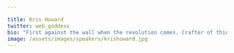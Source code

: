 ```yaml
---

title: Kris Howard
twitter: web_goddess
bio: "First against the wall when the revolution comes. Crafter of things and unrepentant ananaphage. 🍍"
image: /assets/images/speakers/krishoward.jpg
---
```

